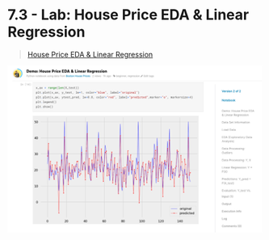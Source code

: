 # 7.3 - Lab: House Price EDA & Linear Regression

> [House Price EDA & Linear Regression](https://www.kaggle.com/maianhdang/demo-house-price-eda-linear-regression)

![](../../.gitbook/assets/image%20%28169%29.png)

